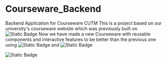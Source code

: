 # Courseware_Backend
Backend Application for Courseware CUTM
This is a project based on our university's courseware website which was previously built on ![Static Badge](https://img.shields.io/badge/wordpress-blue)
Now we have made a new Courseware with reusable components and interactive features to be better than the previous one using ![Static Badge](https://img.shields.io/badge/React-Js-blue)
and ![Static Badge](https://img.shields.io/badge/Spring-Boot-Green)

![Static Badge](https://img.shields.io/badge/Open%20in%20IntellijIdea-darkgreen)


